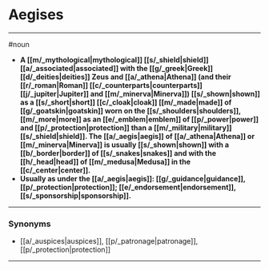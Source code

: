 # Aegises
---
#noun
- **A [[m/_mythological|mythological]] [[s/_shield|shield]] [[a/_associated|associated]] with the [[g/_greek|Greek]] [[d/_deities|deities]] Zeus and [[a/_athena|Athena]] (and their [[r/_roman|Roman]] [[c/_counterparts|counterparts]] [[j/_jupiter|Jupiter]] and [[m/_minerva|Minerva]]) [[s/_shown|shown]] as a [[s/_short|short]] [[c/_cloak|cloak]] [[m/_made|made]] of [[g/_goatskin|goatskin]] worn on the [[s/_shoulders|shoulders]], [[m/_more|more]] as an [[e/_emblem|emblem]] of [[p/_power|power]] and [[p/_protection|protection]] than a [[m/_military|military]] [[s/_shield|shield]]. The [[a/_aegis|aegis]] of [[a/_athena|Athena]] or [[m/_minerva|Minerva]] is usually [[s/_shown|shown]] with a [[b/_border|border]] of [[s/_snakes|snakes]] and with the [[h/_head|head]] of [[m/_medusa|Medusa]] in the [[c/_center|center]].**
- **Usually as under the [[a/_aegis|aegis]]: [[g/_guidance|guidance]], [[p/_protection|protection]]; [[e/_endorsement|endorsement]], [[s/_sponsorship|sponsorship]].**
---
### Synonyms
- [[a/_auspices|auspices]], [[p/_patronage|patronage]], [[p/_protection|protection]]
---
